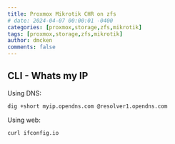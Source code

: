 ```yaml
---
title: Proxmox Mikrotik CHR on zfs
# date: 2024-04-07 00:00:01 -0400
categories: [proxmox,storage,zfs,mikrotik]
tags: [proxmox,storage,zfs,mikrotik]
author: dmcken
comments: false
---
```




## CLI - Whats my IP

Using DNS:
```bash
dig +short myip.opendns.com @resolver1.opendns.com
```

Using web:
```bash
curl ifconfig.io
```
